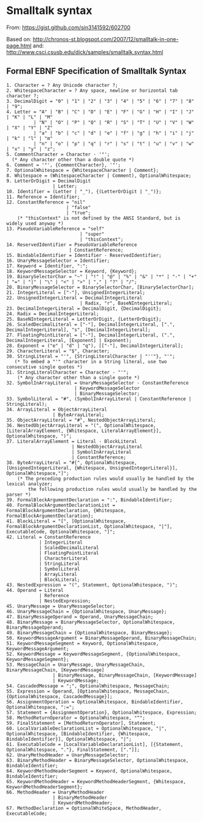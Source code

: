 # Smalltalk syntax

From: https://gist.github.com/sin3141592/602700

Based on: http://chronos-st.blogspot.com/2007/12/smalltalk-in-one-page.html
and: http://www.csci.csusb.edu/dick/samples/smalltalk.syntax.html

## Formal EBNF Specification of Smalltalk Syntax

    1. Character = ? Any Unicode character ?;
    2. WhitespaceCharacter = ? Any space, newline or horizontal tab character ?;
    3. DecimalDigit = "0" | "1" | "2" | "3" | "4" | "5" | "6" | "7" | "8" | "9";
    4. Letter = "A" | "B" | "C" | "D" | "E" | "F" | "G" | "H" | "I" | "J" | "K" | "L" | "M"
              | "N" | "O" | "P" | "Q" | "R" | "S" | "T" | "U" | "V" | "W" | "X" | "Y" | "Z"
              | "a" | "b" | "c" | "d" | "e" | "f" | "g" | "h" | "i" | "j" | "k" | "l" | "m"
              | "n" | "o" | "p" | "q" | "r" | "s" | "t" | "u" | "v" | "w" | "x" | "y" | "z";
    5. CommentCharacter = Character - '"';
      (* Any character other than a double quote *)
    6. Comment = '"', {CommentCharacter}, '"';
    7. OptionalWhitespace = {WhitespaceCharacter | Comment};
    8. Whitespace = (WhitespaceCharacter | Comment), OptionalWhitespace;
    9. LetterOrDigit = DecimalDigit
                     | Letter;
    10. Identifier = (Letter | "_"), {(LetterOrDigit | "_")};
    11. Reference = Identifier;
    12. ConstantReference = "nil"
                          | "false"
                          | "true";
        (* "thisContext" is not defined by the ANSI Standard, but is widely used anyway *)
    13. PseudoVariableReference = "self"
                               | "super"
                               | "thisContext";
    14. ReservedIdentifier = PseudoVariableReference
                           | ConstantReference;
    15. BindableIdentifier = Identifier - ReservedIdentifier;
    16. UnaryMessageSelector = Identifier;
    17. Keyword = Identifier, ":";
    18. KeywordMessageSelector = Keyword, {Keyword};
    19. BinarySelectorChar = "~" | "!" | "@" | "%" | "&" | "*" | "-" | "+" | "=" | "|" | "\" | "<" | ">" | "," | "?" | "/";
    20. BinaryMessageSelector = BinarySelectorChar, [BinarySelectorChar];
    21. IntegerLiteral = ["-"], UnsignedIntegerLiteral;
    22. UnsignedIntegerLiteral = DecimalIntegerLiteral
                               | Radix, "r", BaseNIntegerLiteral;
    23. DecimalIntegerLiteral = DecimalDigit, {DecimalDigit};
    24. Radix = DecimalIntegerLiteral;
    25. BaseNIntegerLiteral = LetterOrDigit, {LetterOrDigit};
    26. ScaledDecimalLiteral = ["-"], DecimalIntegerLiteral, [".", DecimalIntegerLiteral], "s", [DecimalIntegerLiteral];
    27. FloatingPointLiteral = ["-"], DecimalIntegerLiteral, (".", DecimalIntegerLiteral, [Exponent] | Exponent);
    28. Exponent = ("e" | "d" | "q"), [["-"], DecimalIntegerLiteral];
    29. CharacterLiteral = "$", Character;
    30. StringLiteral = "'", {StringLiteralCharacter | "''"}, "'";
       (* To embed a "'" character in a String literal, use two consecutive single quotes *)
    31. StringLiteralCharacter = Character - "'";
        (* Any character other than a single quote *)
    32. SymbolInArrayLiteral = UnaryMessageSelector - ConstantReference
                             | KeywordMessageSelector
                             | BinaryMessageSelector;
    33. SymbolLiteral = "#", (SymbolInArrayLiteral | ConstantReference | StringLiteral);
    34. ArrayLiteral = ObjectArrayLiteral
                     | ByteArrayLiteral;
    35. ObjectArrayLiteral = "#", NestedObjectArrayLiteral;
    36. NestedObjectArrayLiteral = "(", OptionalWhitespace, [LiteralArrayElement, {Whitespace, LiteralArrayElement}], OptionalWhitespace, ")";
    37. LiteralArrayElement = Literal - BlockLiteral
                            | NestedObjectArrayLiteral
                            | SymbolInArrayLiteral
                            | ConstantReference;
    38. ByteArrayLiteral = "#[", OptionalWhitespace, [UnsignedIntegerLiteral, {Whitespace, UnsignedIntegerLiteral}], OptionalWhitespace,"]";
        (* The preceding production rules would usually be handled by the lexical analyzer;
            the following production rules would usually be handled by the parser *)
    39. FormalBlockArgumentDeclaration = ":", BindableIdentifier;
    40. FormalBlockArgumentDeclarationList = FormalBlockArgumentDeclaration, {Whitespace, FormalBlockArgumentDeclaration};
    41. BlockLiteral = "[", [OptionalWhitespace, FormalBlockArgumentDeclarationList, OptionalWhitespace, "|"], ExecutableCode, OptionalWhitespace, "]";
    42. Literal = ConstantReference
                | IntegerLiteral
                | ScaledDecimalLiteral
                | FloatingPointLiteral
                | CharacterLiteral
                | StringLiteral
                | SymbolLiteral
                | ArrayLiteral
                | BlockLiteral;
    43. NestedExpression = "(", Statement, OptionalWhitespace, ")";
    44. Operand = Literal
                | Reference
                | NestedExpression;
    45. UnaryMessage = UnaryMessageSelector;
    46. UnaryMessageChain = {OptionalWhitespace, UnaryMessage};
    47. BinaryMessageOperand = Operand, UnaryMessageChain;
    48. BinaryMessage = BinaryMessageSelector, OptionalWhitespace, BinaryMessageOperand;
    49. BinaryMessageChain = {OptionalWhitespace, BinaryMessage};
    50. KeywordMessageArgument = BinaryMessageOperand, BinaryMessageChain;
    51. KeywordMessageSegment = Keyword, OptionalWhitespace, KeywordMessageArgument;
    52. KeywordMessage = KeywordMessageSegment, {OptionalWhitespace, KeywordMessageSegment};
    53. MessageChain = UnaryMessage, UnaryMessageChain, BinaryMessageChain, [KeywordMessage]
                     | BinaryMessage, BinaryMessageChain, [KeywordMessage]
                     | KeywordMessage;
    54. CascadedMessage = ";", OptionalWhitespace, MessageChain;
    55. Expression = Operand, [OptionalWhitespace, MessageChain, {OptionalWhitespace, CascadedMessage}];
    56. AssignmentOperation = OptionalWhitespace, BindableIdentifier, OptionalWhitespace, ":=";
    57. Statement = {AssignmentOperation}, OptionalWhitespace, Expression;
    58. MethodReturnOperator = OptionalWhitespace, "^";
    59. FinalStatement = [MethodReturnOperator], Statement;
    60. LocalVariableDeclarationList = OptionalWhitespace, "|", OptionalWhitespace, [BindableIdentifier, {Whitespace, BindableIdentifier}], OptionalWhitespace, "|";
    61. ExecutableCode = [LocalVariableDeclarationList], [{Statement, OptionalWhitespace, "."}, FinalStatement, ["."]];
    62. UnaryMethodHeader = UnaryMessageSelector;
    63. BinaryMethodHeader = BinaryMessageSelector, OptionalWhitespace, BindableIdentifier;
    64. KeywordMethodHeaderSegment = Keyword, OptionalWhitespace, BindableIdentifier;
    65. KeywordMethodHeader = KeywordMethodHeaderSegment, {Whitespace, KeywordMethodHeaderSegment};
    66. MethodHeader = UnaryMethodHeader
                     | BinaryMethodHeader
                     | KeywordMethodHeader;
    67. MethodDeclaration = OptionalWhiteSpace, MethodHeader, ExecutableCode;
